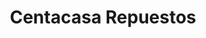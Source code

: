 ---
title: "Centacasa Repuestos"
url: /mixco/centacasa-repuestos/
shop: reparación de automóviles
---